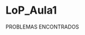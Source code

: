 # LoP_Aula1
<html>
	<head>
	  <meta charset="UTF-8">
	</head>
	<body>
		PROBLEMAS ENCONTRADOS
	</body>
</html>
